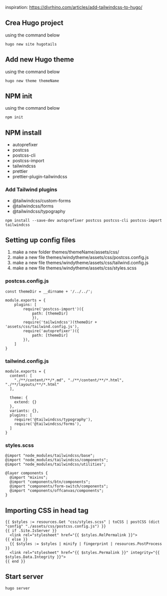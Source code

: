 inspiration: https://divrhino.com/articles/add-tailwindcss-to-hugo/

## Crea Hugo project

using the command below

```
hugo new site hugotails
```

## Add new Hugo theme

using the command below

```
hugo new theme themeName
```

## NPM init

using the command below

```
npm init
```

## NPM install

- autoprefixer
- postcss
- postcss-cli
- postcss-import
- tailwindcss
- prettier
- prettier-plugin-tailwindcss

### Add Tailwind plugins

- @tailwindcss/custom-forms
- @tailwindcss/forms
- @tailwindcss/typography

```
npm install --save-dev autoprefixer postcss postcss-cli postcss-import tailwindcss
```

## Setting up config files

1. make a new folder themes/themeName/assets/css/
1. make a new file themes/windytheme/assets/css/postcss.config.js
1. make a new file themes/windytheme/assets/css/tailwind.config.js
1. make a new file themes/windytheme/assets/css/styles.scss

### postcss.config.js

```
const themeDir = __dirname + '/../../';

module.exports = {
    plugins: [
        require('postcss-import')({
            path: [themeDir]
            }),
        require('tailwindcss')(themeDir + 'assets/css/tailwind.config.js'),
        require('autoprefixer')({
            path: [themeDir]
        }),
    ]
}
```

### tailwind.config.js

```
module.exports = {
  content: [
    "./**/content/**/*.md", "./**/content/**/*.html", "./**/layouts/**/*.html"
  ],

  theme: {
    extend: {}
  },
  variants: {},
  plugins: [
    require('@tailwindcss/typography'),
    require('@tailwindcss/forms'),
  ]
}
```

### styles.scss

```
@import "node_modules/tailwindcss/base";
@import "node_modules/tailwindcss/components";
@import "node_modules/tailwindcss/utilities";

@layer components {
  @import "mixins";
  @import "components/btn/components";
  @import "components/form-switch/components";
  @import "components/offcanvas/components";
}
```

## Importing CSS in head tag

```
{{ $styles := resources.Get "css/styles.scss" | toCSS | postCSS (dict "config" "./assets/css/postcss.config.js") }}
{{ if .Site.IsServer }}
  <link rel="stylesheet" href="{{ $styles.RelPermalink }}">
{{ else }}
  {{ $styles := $styles | minify | fingerprint | resources.PostProcess }}
  <link rel="stylesheet" href="{{ $styles.Permalink }}" integrity="{{ $styles.Data.Integrity }}">
{{ end }}
```

## Start server

```
hugo server
```

